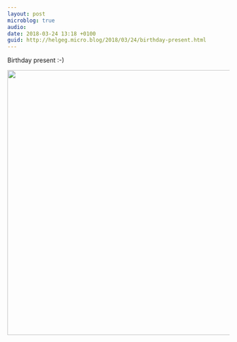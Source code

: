 ```yaml
---
layout: post
microblog: true
audio: 
date: 2018-03-24 13:18 +0100
guid: http://helgeg.micro.blog/2018/03/24/birthday-present.html
---
```

Birthday present :-)

<img src="http://microblog.helgegudmundsen.com/uploads/2018/20f3b2c0df.jpg" width="600" height="600" />

